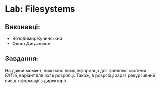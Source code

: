 # Lab: Filesystems

## Виконавці:

- Володимир Кучинський
- Остап Дигдалович

## Завдання:

На даний момент, виконано вивід інформації для файлової системи *FAT16*, варіант для *ext* в розробці.
Також, в розробці зараз рекурсивний вивід інформації з директорії